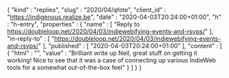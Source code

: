 {
  "kind" : "replies",
  "slug" : "2020/04/qfote",
  "client_id" : "https://indigenous.realize.be",
  "date" : "2020-04-03T20:24:00+01:00",
  "h" : "h-entry",
  "properties" : {
    "name" : [ "Reply to https://doubleloop.net/2020/04/03/indiewebifying-events-and-rsvps/" ],
    "in-reply-to" : [ "https://doubleloop.net/2020/04/03/indiewebifying-events-and-rsvps/" ],
    "published" : [ "2020-04-03T20:24:00+01:00" ],
    "content" : [ {
      "html" : "",
      "value" : "Brilliant write up Neil, great stuff on getting it working! Nice to see that it was a case of connecting up various IndieWeb tools for a somewhat out-of-the-box feel"
    } ]
  }
}
